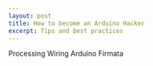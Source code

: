 ```yaml
---
layout: post
title: How to become an Arduino Hacker
excerpt: Tips and best practices
---
```


Processing
Wiring
Arduino
Firmata

